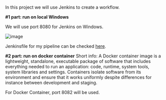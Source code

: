 In this project we will use Jenkins to create a workflow.

**#1 part: run on local Windows**

We will use port 8080 for Jenkins on Windows.

![image](https://github.com/user-attachments/assets/a14adfb8-038b-4362-ba62-ffb28e99b4ee)

Jenkinsfile for my pipeline can be checked [here](https://github.com/denisboboi492/CAPL-CANoe-Python/blob/main/Jenkins/WJenkinsfile).

**#2 part: run on docker container**
Short info: A Docker container image is a lightweight, standalone, executable package of software that includes everything needed to run an application: code, runtime, system tools, system libraries and settings. Containers isolate software from its environment and ensure that it works uniformly despite differences for instance between development and staging.

For Docker Container, port 8082 will be used.


